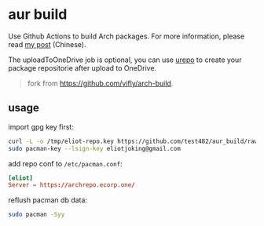 # aur build

Use Github Actions to build Arch packages.
For more information, please read [my post](https://viflythink.com/Use_GitHubActions_to_build_AUR/) (Chinese).

The uploadToOneDrive job is optional, you can use [urepo](https://github.com/vifly/urepo) to create your package repositorie after upload to OneDrive.

> fork from <https://github.com/vifly/arch-build>.

## usage

import gpg key first:

```bash
curl -L -o /tmp/eliot-repo.key https://github.com/test482/aur_build/raw/master/gpg-keys/arch-repo.key && sudo pacman-key --add /tmp/eliot-repo.key
sudo pacman-key --lsign-key eliotjoking@gmail.com
```

add repo conf to `/etc/pacman.conf`:

```conf
[eliot]
Server = https://archrepo.ecorp.one/
```

reflush pacman db data:

```bash
sudo pacman -Syy
```

